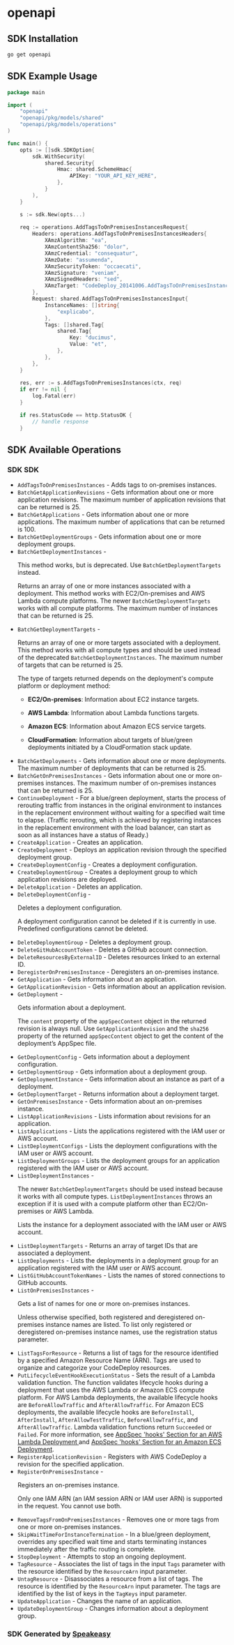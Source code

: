 # openapi

<!-- Start SDK Installation -->
## SDK Installation

```bash
go get openapi
```
<!-- End SDK Installation -->

## SDK Example Usage
<!-- Start SDK Example Usage -->
```go
package main

import (
    "openapi"
    "openapi/pkg/models/shared"
    "openapi/pkg/models/operations"
)

func main() {
    opts := []sdk.SDKOption{
        sdk.WithSecurity(
            shared.Security{
                Hmac: shared.SchemeHmac{
                    APIKey: "YOUR_API_KEY_HERE",
                },
            }
        ),
    }

    s := sdk.New(opts...)
    
    req := operations.AddTagsToOnPremisesInstancesRequest{
        Headers: operations.AddTagsToOnPremisesInstancesHeaders{
            XAmzAlgorithm: "ea",
            XAmzContentSha256: "dolor",
            XAmzCredential: "consequatur",
            XAmzDate: "assumenda",
            XAmzSecurityToken: "occaecati",
            XAmzSignature: "veniam",
            XAmzSignedHeaders: "sed",
            XAmzTarget: "CodeDeploy_20141006.AddTagsToOnPremisesInstances",
        },
        Request: shared.AddTagsToOnPremisesInstancesInput{
            InstanceNames: []string{
                "explicabo",
            },
            Tags: []shared.Tag{
                shared.Tag{
                    Key: "ducimus",
                    Value: "et",
                },
            },
        },
    }
    
    res, err := s.AddTagsToOnPremisesInstances(ctx, req)
    if err != nil {
        log.Fatal(err)
    }

    if res.StatusCode == http.StatusOK {
        // handle response
    }
```
<!-- End SDK Example Usage -->

<!-- Start SDK Available Operations -->
## SDK Available Operations

### SDK SDK

* `AddTagsToOnPremisesInstances` - Adds tags to on-premises instances.
* `BatchGetApplicationRevisions` - Gets information about one or more application revisions. The maximum number of application revisions that can be returned is 25.
* `BatchGetApplications` - Gets information about one or more applications. The maximum number of applications that can be returned is 100.
* `BatchGetDeploymentGroups` - Gets information about one or more deployment groups.
* `BatchGetDeploymentInstances` - <note> <p> This method works, but is deprecated. Use <code>BatchGetDeploymentTargets</code> instead. </p> </note> <p> Returns an array of one or more instances associated with a deployment. This method works with EC2/On-premises and AWS Lambda compute platforms. The newer <code>BatchGetDeploymentTargets</code> works with all compute platforms. The maximum number of instances that can be returned is 25.</p>
* `BatchGetDeploymentTargets` - <p> Returns an array of one or more targets associated with a deployment. This method works with all compute types and should be used instead of the deprecated <code>BatchGetDeploymentInstances</code>. The maximum number of targets that can be returned is 25.</p> <p> The type of targets returned depends on the deployment's compute platform or deployment method: </p> <ul> <li> <p> <b>EC2/On-premises</b>: Information about EC2 instance targets. </p> </li> <li> <p> <b>AWS Lambda</b>: Information about Lambda functions targets. </p> </li> <li> <p> <b>Amazon ECS</b>: Information about Amazon ECS service targets. </p> </li> <li> <p> <b>CloudFormation</b>: Information about targets of blue/green deployments initiated by a CloudFormation stack update.</p> </li> </ul>
* `BatchGetDeployments` - Gets information about one or more deployments. The maximum number of deployments that can be returned is 25.
* `BatchGetOnPremisesInstances` - Gets information about one or more on-premises instances. The maximum number of on-premises instances that can be returned is 25.
* `ContinueDeployment` - For a blue/green deployment, starts the process of rerouting traffic from instances in the original environment to instances in the replacement environment without waiting for a specified wait time to elapse. (Traffic rerouting, which is achieved by registering instances in the replacement environment with the load balancer, can start as soon as all instances have a status of Ready.) 
* `CreateApplication` - Creates an application.
* `CreateDeployment` - Deploys an application revision through the specified deployment group.
* `CreateDeploymentConfig` -  Creates a deployment configuration. 
* `CreateDeploymentGroup` - Creates a deployment group to which application revisions are deployed.
* `DeleteApplication` - Deletes an application.
* `DeleteDeploymentConfig` - <p>Deletes a deployment configuration.</p> <note> <p>A deployment configuration cannot be deleted if it is currently in use. Predefined configurations cannot be deleted.</p> </note>
* `DeleteDeploymentGroup` - Deletes a deployment group.
* `DeleteGitHubAccountToken` - Deletes a GitHub account connection.
* `DeleteResourcesByExternalID` - Deletes resources linked to an external ID.
* `DeregisterOnPremisesInstance` - Deregisters an on-premises instance.
* `GetApplication` - Gets information about an application.
* `GetApplicationRevision` - Gets information about an application revision.
* `GetDeployment` - <p>Gets information about a deployment.</p> <note> <p> The <code>content</code> property of the <code>appSpecContent</code> object in the returned revision is always null. Use <code>GetApplicationRevision</code> and the <code>sha256</code> property of the returned <code>appSpecContent</code> object to get the content of the deployment’s AppSpec file. </p> </note>
* `GetDeploymentConfig` - Gets information about a deployment configuration.
* `GetDeploymentGroup` - Gets information about a deployment group.
* `GetDeploymentInstance` - Gets information about an instance as part of a deployment.
* `GetDeploymentTarget` -  Returns information about a deployment target. 
* `GetOnPremisesInstance` -  Gets information about an on-premises instance. 
* `ListApplicationRevisions` - Lists information about revisions for an application.
* `ListApplications` - Lists the applications registered with the IAM user or AWS account.
* `ListDeploymentConfigs` - Lists the deployment configurations with the IAM user or AWS account.
* `ListDeploymentGroups` - Lists the deployment groups for an application registered with the IAM user or AWS account.
* `ListDeploymentInstances` - <note> <p> The newer <code>BatchGetDeploymentTargets</code> should be used instead because it works with all compute types. <code>ListDeploymentInstances</code> throws an exception if it is used with a compute platform other than EC2/On-premises or AWS Lambda. </p> </note> <p> Lists the instance for a deployment associated with the IAM user or AWS account. </p>
* `ListDeploymentTargets` -  Returns an array of target IDs that are associated a deployment. 
* `ListDeployments` - Lists the deployments in a deployment group for an application registered with the IAM user or AWS account.
* `ListGitHubAccountTokenNames` - Lists the names of stored connections to GitHub accounts.
* `ListOnPremisesInstances` - <p>Gets a list of names for one or more on-premises instances.</p> <p>Unless otherwise specified, both registered and deregistered on-premises instance names are listed. To list only registered or deregistered on-premises instance names, use the registration status parameter.</p>
* `ListTagsForResource` -  Returns a list of tags for the resource identified by a specified Amazon Resource Name (ARN). Tags are used to organize and categorize your CodeDeploy resources. 
* `PutLifecycleEventHookExecutionStatus` -  Sets the result of a Lambda validation function. The function validates lifecycle hooks during a deployment that uses the AWS Lambda or Amazon ECS compute platform. For AWS Lambda deployments, the available lifecycle hooks are <code>BeforeAllowTraffic</code> and <code>AfterAllowTraffic</code>. For Amazon ECS deployments, the available lifecycle hooks are <code>BeforeInstall</code>, <code>AfterInstall</code>, <code>AfterAllowTestTraffic</code>, <code>BeforeAllowTraffic</code>, and <code>AfterAllowTraffic</code>. Lambda validation functions return <code>Succeeded</code> or <code>Failed</code>. For more information, see <a href="https://docs.aws.amazon.com/codedeploy/latest/userguide/reference-appspec-file-structure-hooks.html#appspec-hooks-lambda">AppSpec 'hooks' Section for an AWS Lambda Deployment </a> and <a href="https://docs.aws.amazon.com/codedeploy/latest/userguide/reference-appspec-file-structure-hooks.html#appspec-hooks-ecs">AppSpec 'hooks' Section for an Amazon ECS Deployment</a>.
* `RegisterApplicationRevision` - Registers with AWS CodeDeploy a revision for the specified application.
* `RegisterOnPremisesInstance` - <p>Registers an on-premises instance.</p> <note> <p>Only one IAM ARN (an IAM session ARN or IAM user ARN) is supported in the request. You cannot use both.</p> </note>
* `RemoveTagsFromOnPremisesInstances` - Removes one or more tags from one or more on-premises instances.
* `SkipWaitTimeForInstanceTermination` - In a blue/green deployment, overrides any specified wait time and starts terminating instances immediately after the traffic routing is complete.
* `StopDeployment` - Attempts to stop an ongoing deployment.
* `TagResource` -  Associates the list of tags in the input <code>Tags</code> parameter with the resource identified by the <code>ResourceArn</code> input parameter. 
* `UntagResource` -  Disassociates a resource from a list of tags. The resource is identified by the <code>ResourceArn</code> input parameter. The tags are identified by the list of keys in the <code>TagKeys</code> input parameter. 
* `UpdateApplication` - Changes the name of an application.
* `UpdateDeploymentGroup` - Changes information about a deployment group.

<!-- End SDK Available Operations -->

### SDK Generated by [Speakeasy](https://docs.speakeasyapi.dev/docs/using-speakeasy/client-sdks)
